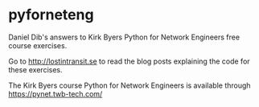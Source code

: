 # pyforneteng
Daniel Dib's answers to Kirk Byers Python for Network Engineers free course exercises.

Go to http://lostintransit.se to read the blog posts explaining the code for these exercises.

The Kirk Byers course Python for Network Engineers is available through https://pynet.twb-tech.com/

